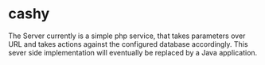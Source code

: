 # cashy

The Server currently is a simple php service, that takes parameters over URL and takes actions against the configured database accordingly.
This sever side implementation will eventually be replaced by a Java application.